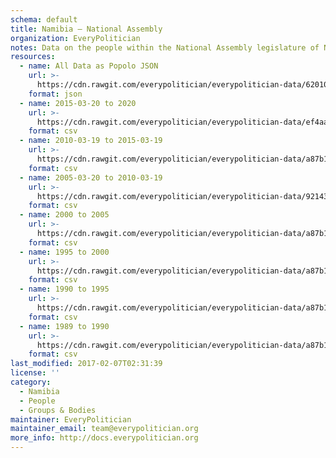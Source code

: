 ```yaml
---
schema: default
title: Namibia — National Assembly
organization: EveryPolitician
notes: Data on the people within the National Assembly legislature of Namibia.
resources:
  - name: All Data as Popolo JSON
    url: >-
      https://cdn.rawgit.com/everypolitician/everypolitician-data/62010d4a8de11f3466298d142423b6f2fcdca193/data/Namibia/Assembly/ep-popolo-v1.0.json
    format: json
  - name: 2015-03-20 to 2020
    url: >-
      https://cdn.rawgit.com/everypolitician/everypolitician-data/ef4aaedcca5f8ddc8764256a6bf4c4f67593cb53/data/Namibia/Assembly/term-6.csv
    format: csv
  - name: 2010-03-19 to 2015-03-19
    url: >-
      https://cdn.rawgit.com/everypolitician/everypolitician-data/a87b1796e8b50624f9106a97aff43f78960694bd/data/Namibia/Assembly/term-5.csv
    format: csv
  - name: 2005-03-20 to 2010-03-19
    url: >-
      https://cdn.rawgit.com/everypolitician/everypolitician-data/92143966fc489ae686c00cecfb2876c7e23b576d/data/Namibia/Assembly/term-4.csv
    format: csv
  - name: 2000 to 2005
    url: >-
      https://cdn.rawgit.com/everypolitician/everypolitician-data/a87b1796e8b50624f9106a97aff43f78960694bd/data/Namibia/Assembly/term-3.csv
    format: csv
  - name: 1995 to 2000
    url: >-
      https://cdn.rawgit.com/everypolitician/everypolitician-data/a87b1796e8b50624f9106a97aff43f78960694bd/data/Namibia/Assembly/term-2.csv
    format: csv
  - name: 1990 to 1995
    url: >-
      https://cdn.rawgit.com/everypolitician/everypolitician-data/a87b1796e8b50624f9106a97aff43f78960694bd/data/Namibia/Assembly/term-1.csv
    format: csv
  - name: 1989 to 1990
    url: >-
      https://cdn.rawgit.com/everypolitician/everypolitician-data/a87b1796e8b50624f9106a97aff43f78960694bd/data/Namibia/Assembly/term-0.csv
    format: csv
last_modified: 2017-02-07T02:31:39
license: ''
category:
  - Namibia
  - People
  - Groups & Bodies
maintainer: EveryPolitician
maintainer_email: team@everypolitician.org
more_info: http://docs.everypolitician.org
---
```

